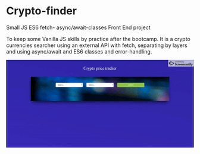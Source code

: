 # Crypto-finder
Small JS ES6  fetch- async/await-classes Front End project

To keep some Vanilla JS skills by practice after the bootcamp. It is a crypto currencies searcher using an external API with fetch, separating by layers and using async/await and ES6 classes and error-handling.

![Alt gif showing info selected crypto](img\gif\ezgif.com-video-to-gif.gif)